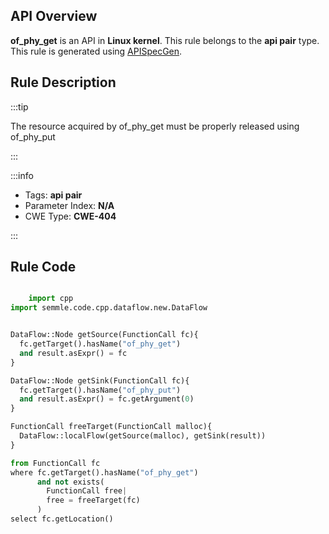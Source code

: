 ---
---


## API Overview
**of_phy_get** is an API in **Linux kernel**. This rule belongs to the **api pair** type. This rule is generated using [APISpecGen](../../tools/APISpecGen).
## Rule Description

:::tip

The resource acquired by of_phy_get must be properly released using of_phy_put

:::

:::info

- Tags: **api pair**
- Parameter Index: **N/A**
- CWE Type: **CWE-404**

:::

## Rule Code
```python

    import cpp
import semmle.code.cpp.dataflow.new.DataFlow


DataFlow::Node getSource(FunctionCall fc){
  fc.getTarget().hasName("of_phy_get")
  and result.asExpr() = fc
}

DataFlow::Node getSink(FunctionCall fc){
  fc.getTarget().hasName("of_phy_put")
  and result.asExpr() = fc.getArgument(0)
}

FunctionCall freeTarget(FunctionCall malloc){
  DataFlow::localFlow(getSource(malloc), getSink(result))
}

from FunctionCall fc
where fc.getTarget().hasName("of_phy_get")
      and not exists(
        FunctionCall free| 
        free = freeTarget(fc)
      )
select fc.getLocation()

    
```